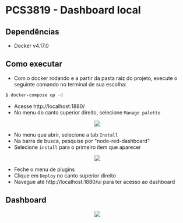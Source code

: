 # PCS3819 - Dashboard local

## Dependências
- Docker v4.17.0

## Como executar
- Com o docker rodando e a partir da pasta raíz do projeto, execute o seguinte comando no terminal de sua escolha:
```bash
$ docker-compose up -d
```
- Acesse http://localhost:1880/
- No menu do canto superior direito, selecione `Manage palette`
<p align="center">
  <img src="https://user-images.githubusercontent.com/56130879/230992538-d6fab4cc-9557-4248-bf5c-c9bd6150bfd2.png" class="center"/>
<p/>

- No menu que abrir, selecione a tab `Install`
- Na barra de busca, pesquise por "node-red-dashboard"
- Selecione `install` para o primeiro item que aparecer
<p align="center">
  <img src="https://user-images.githubusercontent.com/56130879/230993036-67479338-0c09-442b-b9a9-85232c2390a3.png" class="center"/>
<p/>

- Feche o menu de plugins
- Clique em `Deploy` no canto superior direito
- Navegue até http://localhost:1880/ui para ter acesso ao dashboard
## Dashboard
<p align="center">
  <img src="https://user-images.githubusercontent.com/56130879/230997665-d81e7fb0-ffd4-44cc-82ff-7ca5cb95eea5.png" class="center"/>
<p />

